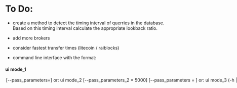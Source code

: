 <h1>To Do:</h1>


- create a method to detect the timing interval of querries in the database. Based on this timing interval calculate the appropriate lookback ratio.

- add more brokers

- consider fastest transfer times (litecoin / raiblocks)

- command line interface with the format:
<h4>
ui mode_1 <option> <option> [--pass_parameters=<variable>]


or:


ui mode_2 <option> [--pass_parameters_2 = 5000] [--pass_parameters = <variable>]
 
 
or:

ui mode_3 (-h | --help | --version)

